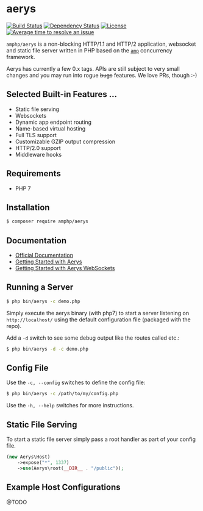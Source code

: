 # aerys

[![Build Status](https://travis-ci.org/amphp/aerys.svg?branch=master)](https://travis-ci.org/amphp/aerys)
[![Dependency Status](https://www.versioneye.com/user/projects/56cc2d7918b2710403dfee93/badge.svg)](https://www.versioneye.com/user/projects/56cc2d7918b2710403dfee93)
[![License](https://img.shields.io/badge/license-MIT-blue.svg)](https://github.com/amphp/aerys/blob/master/LICENSE)
[![Average time to resolve an issue](http://isitmaintained.com/badge/resolution/amphp/aerys.svg)](http://isitmaintained.com/project/amphp/aerys "Average time to resolve an issue")

`amphp/aerys` is a non-blocking HTTP/1.1 and HTTP/2 application, websocket and static file server written in PHP based on the [`amp`](https://github.com/amphp/amp) concurrency framework.

Aerys has currently a few 0.x tags.
APIs are still subject to very small changes and you may run into rogue ~~bugs~~ features.
We love PRs, though :-)

## Selected Built-in Features ...

- Static file serving
- Websockets
- Dynamic app endpoint routing
- Name-based virtual hosting
- Full TLS support
- Customizable GZIP output compression
- HTTP/2.0 support
- Middleware hooks

## Requirements

- PHP 7

## Installation

```bash
$ composer require amphp/aerys
```

## Documentation

* [Official Documentation](http://amphp.org/docs/aerys/)
* [Getting Started with Aerys](http://blog.kelunik.com/2015/10/21/getting-started-with-aerys.html)
* [Getting Started with Aerys WebSockets](http://blog.kelunik.com/2015/10/20/getting-started-with-aerys-websockets.html)

## Running a Server

```bash
$ php bin/aerys -c demo.php
```

Simply execute the aerys binary (with php7) to start a server listening on `http://localhost/` using
the default configuration file (packaged with the repo).

Add a `-d` switch to see some debug output like the routes called etc.:

```bash
$ php bin/aerys -d -c demo.php
```

## Config File

Use the `-c, --config` switches to define the config file:

```bash
$ php bin/aerys -c /path/to/my/config.php
```

Use the `-h, --help` switches for more instructions.

## Static File Serving

To start a static file server simply pass a root handler as part of your config file.

```php
(new Aerys\Host)
    ->expose("*", 1337)
    ->use(Aerys\root(__DIR__ . "/public"));
```

## Example Host Configurations

@TODO
